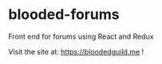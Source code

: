 # blooded-forums
Front end for forums using React and Redux

Visit the site at: https://bloodedguild.me !
 
